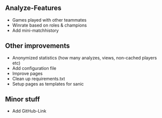 ## Analyze-Features
- Games played with other teammates
- Winrate based on roles & champions
- Add mini-matchhistory
## Other improvements
- Anonymized statistics (how many analyzes, views, non-cached players etc)
- Add configuration file
- Improve pages
- Clean up requirements.txt
- Setup pages as templates for sanic
## Minor stuff
- Add GitHub-Link